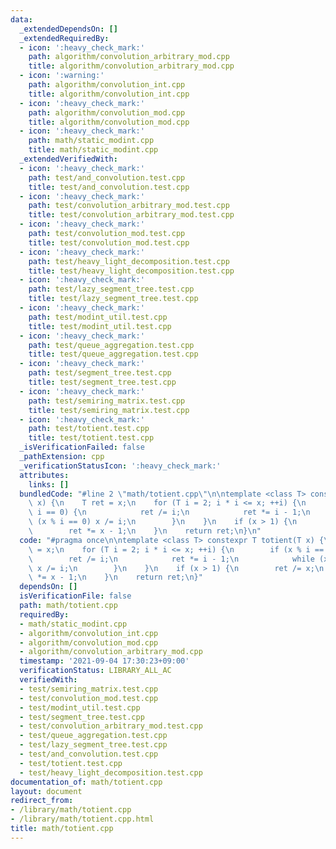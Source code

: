 ```yaml
---
data:
  _extendedDependsOn: []
  _extendedRequiredBy:
  - icon: ':heavy_check_mark:'
    path: algorithm/convolution_arbitrary_mod.cpp
    title: algorithm/convolution_arbitrary_mod.cpp
  - icon: ':warning:'
    path: algorithm/convolution_int.cpp
    title: algorithm/convolution_int.cpp
  - icon: ':heavy_check_mark:'
    path: algorithm/convolution_mod.cpp
    title: algorithm/convolution_mod.cpp
  - icon: ':heavy_check_mark:'
    path: math/static_modint.cpp
    title: math/static_modint.cpp
  _extendedVerifiedWith:
  - icon: ':heavy_check_mark:'
    path: test/and_convolution.test.cpp
    title: test/and_convolution.test.cpp
  - icon: ':heavy_check_mark:'
    path: test/convolution_arbitrary_mod.test.cpp
    title: test/convolution_arbitrary_mod.test.cpp
  - icon: ':heavy_check_mark:'
    path: test/convolution_mod.test.cpp
    title: test/convolution_mod.test.cpp
  - icon: ':heavy_check_mark:'
    path: test/heavy_light_decomposition.test.cpp
    title: test/heavy_light_decomposition.test.cpp
  - icon: ':heavy_check_mark:'
    path: test/lazy_segment_tree.test.cpp
    title: test/lazy_segment_tree.test.cpp
  - icon: ':heavy_check_mark:'
    path: test/modint_util.test.cpp
    title: test/modint_util.test.cpp
  - icon: ':heavy_check_mark:'
    path: test/queue_aggregation.test.cpp
    title: test/queue_aggregation.test.cpp
  - icon: ':heavy_check_mark:'
    path: test/segment_tree.test.cpp
    title: test/segment_tree.test.cpp
  - icon: ':heavy_check_mark:'
    path: test/semiring_matrix.test.cpp
    title: test/semiring_matrix.test.cpp
  - icon: ':heavy_check_mark:'
    path: test/totient.test.cpp
    title: test/totient.test.cpp
  _isVerificationFailed: false
  _pathExtension: cpp
  _verificationStatusIcon: ':heavy_check_mark:'
  attributes:
    links: []
  bundledCode: "#line 2 \"math/totient.cpp\"\n\ntemplate <class T> constexpr T totient(T\
    \ x) {\n    T ret = x;\n    for (T i = 2; i * i <= x; ++i) {\n        if (x %\
    \ i == 0) {\n            ret /= i;\n            ret *= i - 1;\n            while\
    \ (x % i == 0) x /= i;\n        }\n    }\n    if (x > 1) {\n        ret /= x;\n\
    \        ret *= x - 1;\n    }\n    return ret;\n}\n"
  code: "#pragma once\n\ntemplate <class T> constexpr T totient(T x) {\n    T ret\
    \ = x;\n    for (T i = 2; i * i <= x; ++i) {\n        if (x % i == 0) {\n    \
    \        ret /= i;\n            ret *= i - 1;\n            while (x % i == 0)\
    \ x /= i;\n        }\n    }\n    if (x > 1) {\n        ret /= x;\n        ret\
    \ *= x - 1;\n    }\n    return ret;\n}"
  dependsOn: []
  isVerificationFile: false
  path: math/totient.cpp
  requiredBy:
  - math/static_modint.cpp
  - algorithm/convolution_int.cpp
  - algorithm/convolution_mod.cpp
  - algorithm/convolution_arbitrary_mod.cpp
  timestamp: '2021-09-04 17:30:23+09:00'
  verificationStatus: LIBRARY_ALL_AC
  verifiedWith:
  - test/semiring_matrix.test.cpp
  - test/convolution_mod.test.cpp
  - test/modint_util.test.cpp
  - test/segment_tree.test.cpp
  - test/convolution_arbitrary_mod.test.cpp
  - test/queue_aggregation.test.cpp
  - test/lazy_segment_tree.test.cpp
  - test/and_convolution.test.cpp
  - test/totient.test.cpp
  - test/heavy_light_decomposition.test.cpp
documentation_of: math/totient.cpp
layout: document
redirect_from:
- /library/math/totient.cpp
- /library/math/totient.cpp.html
title: math/totient.cpp
---
```

